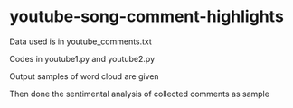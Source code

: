 # youtube-song-comment-highlights

Data used is in youtube_comments.txt

Codes in youtube1.py and youtube2.py

Output samples of word cloud are given

Then done the sentimental analysis of collected comments as sample 
